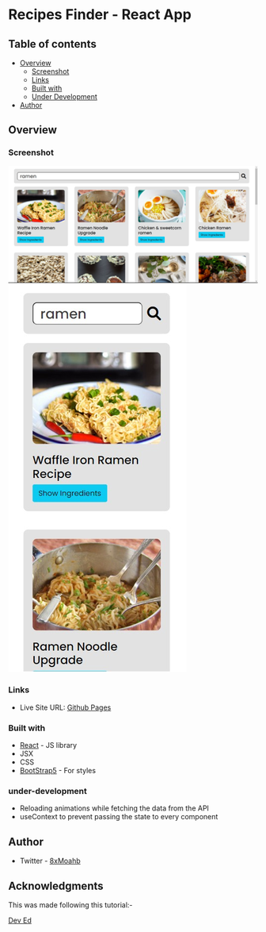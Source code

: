 # Recipes Finder - React App

## Table of contents

- [Overview](#overview)
  - [Screenshot](#screenshot)
  - [Links](#links)
  - [Built with](#built-with)
  - [Under Development](#under-development)
- [Author](#author)

## Overview

### Screenshot

![](./public/screenshots/desktop%20view.jpg)
![](./public/screenshots/mobile%20view.jpg)

### Links

- Live Site URL: [Github Pages](https://8xmohab.github.io/recipes-react-app/)

### Built with

- [React](https://reactjs.org/) - JS library
- JSX
- CSS
- [BootStrap5](https://getbootstrap.com/) - For styles

### under-development

 - Reloading animations while fetching the data from the API
 - useContext to prevent passing the state to every component

## Author

- Twitter - [8xMoahb](https://twitter.com/8xMohab)

## Acknowledgments

This was made following this tutorial:- 

[Dev Ed](https://www.youtube.com/watch?v=U9T6YkEDkMo)